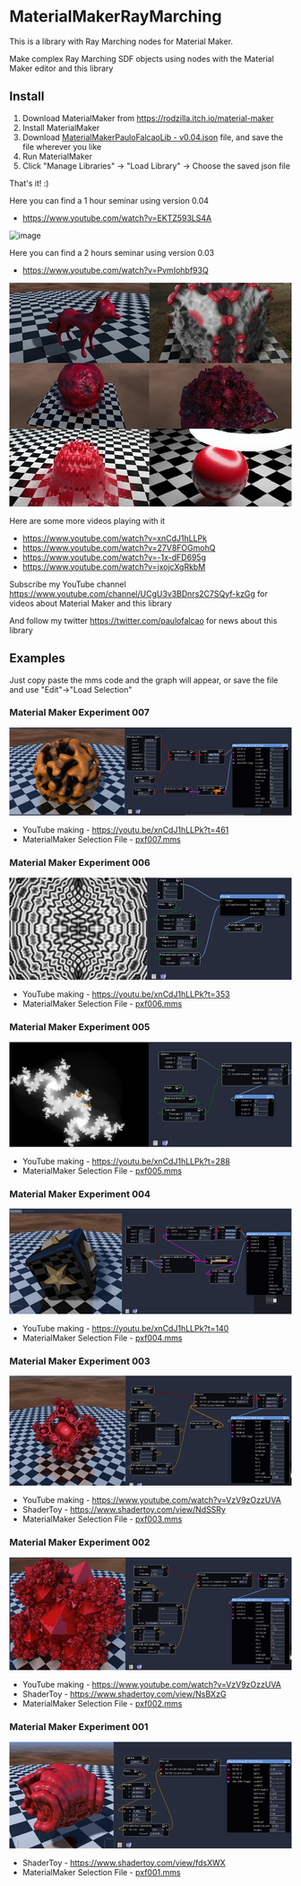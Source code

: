 # MaterialMakerRayMarching

This is a library with Ray Marching nodes for Material Maker.

Make complex Ray Marching SDF objects using nodes with the Material Maker editor and this library

## Install

1. Download MaterialMaker from https://rodzilla.itch.io/material-maker
2. Install MaterialMaker
3. Download [MaterialMakerPauloFalcaoLib - v0.04.json](https://github.com/paulofalcao/MaterialMakerRayMarching/raw/main/MaterialMakerPauloFalcaoLib%20-%20v0.04.json) file, and save the file wherever you like
5. Run MaterialMaker
6. Click "Manage Libraries" -> "Load Library" -> Choose the saved json file

That's it! :)

Here you can find a 1 hour seminar using version 0.04
 * https://www.youtube.com/watch?v=EKTZ593LS4A

![image](https://user-images.githubusercontent.com/7521632/200113955-02ee8aa0-c454-45c9-8090-30adac385225.png)


Here you can find a 2 hours seminar using version 0.03
 * https://www.youtube.com/watch?v=PvmIohbf93Q

![Inercia2021](Examples/Inercia2021_comp.jpg)

Here are some more videos playing with it
* https://www.youtube.com/watch?v=xnCdJ1hLLPk
* https://www.youtube.com/watch?v=27V8FOGmohQ
* https://www.youtube.com/watch?v=-1x-dFD695g
* https://www.youtube.com/watch?v=jxojcXgRkbM

Subscribe my YouTube channel https://www.youtube.com/channel/UCgU3v3BDnrs2C7SQyf-kzGg for videos about Material Maker and this library

And follow my twitter https://twitter.com/paulofalcao for news about this library

## Examples

Just copy paste the mms code and the graph will appear, or save the file and use "Edit"->"Load Selection"

### Material Maker Experiment 007
![pxf007](Examples/pxf007_large.jpg)
* YouTube making - https://youtu.be/xnCdJ1hLLPk?t=461
* MaterialMaker Selection File - [pxf007.mms ](Examples/pxf007.mms)

### Material Maker Experiment 006
![pxf006](Examples/pxf006_large.jpg)
* YouTube making - https://youtu.be/xnCdJ1hLLPk?t=353
* MaterialMaker Selection File - [pxf006.mms ](Examples/pxf006.mms)

### Material Maker Experiment 005
![pxf005](Examples/pxf005_large.jpg)
* YouTube making - https://youtu.be/xnCdJ1hLLPk?t=288
* MaterialMaker Selection File - [pxf005.mms ](Examples/pxf005.mms)

### Material Maker Experiment 004
![pxf004](Examples/pxf004_large.jpg)
* YouTube making - https://youtu.be/xnCdJ1hLLPk?t=140
* MaterialMaker Selection File - [pxf004.mms ](Examples/pxf004.mms)

### Material Maker Experiment 003
![pxf003](Examples/pxf003_large.jpg)
* YouTube making - https://www.youtube.com/watch?v=VzV9zOzzUVA
* ShaderToy - https://www.shadertoy.com/view/NdSSRy
* MaterialMaker Selection File - [pxf003.mms ](Examples/pxf003.mms)

### Material Maker Experiment 002
![pxf002](Examples/pxf002_large.jpg)
* YouTube making - https://www.youtube.com/watch?v=VzV9zOzzUVA
* ShaderToy - https://www.shadertoy.com/view/NsBXzG
* MaterialMaker Selection File - [pxf002.mms ](Examples/pxf002.mms)

### Material Maker Experiment 001
![pxf001](Examples/pxf001_large.jpg)
* ShaderToy - https://www.shadertoy.com/view/fdsXWX
* MaterialMaker Selection File - [pxf001.mms ](Examples/pxf001.mms)

